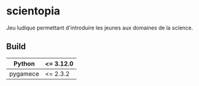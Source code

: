 # scientopia

Jeu ludique permettant 
d'introduire les jeunes
aux domaines de la 
science.

Build
-----


| Python   | <= 3.12.0 |
|----------|-----------|
| pygamece | <= 2.3.2  |